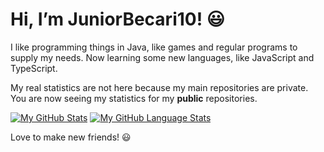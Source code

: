 # Hi, I’m JuniorBecari10! 😃

I like programming things in Java, like games and regular programs to supply my needs. Now learning some new languages, like JavaScript and TypeScript.

My real statistics are not here because my main repositories are private. You are now seeing my statistics for my **public** repositories.

[![My GitHub Stats](https://github-readme-stats.vercel.app/api/?username=JuniorBecari10&count_private=true&theme=tokyonight&showicons=true)]()
[![My GitHub Language Stats](https://github-readme-stats.vercel.app/api/top-langs/?username=JuniorBecari10&langs_count=5&theme=tokyonight)]()

Love to make new friends! 😃
